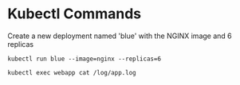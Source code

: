 # Kubectl Commands

Create a new deployment named 'blue' with the NGINX image and 6 replicas

```
kubectl run blue --image=nginx --replicas=6

kubectl exec webapp cat /log/app.log
```